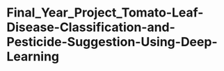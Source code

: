 # Final_Year_Project_Tomato-Leaf-Disease-Classification-and-Pesticide-Suggestion-Using-Deep-Learning